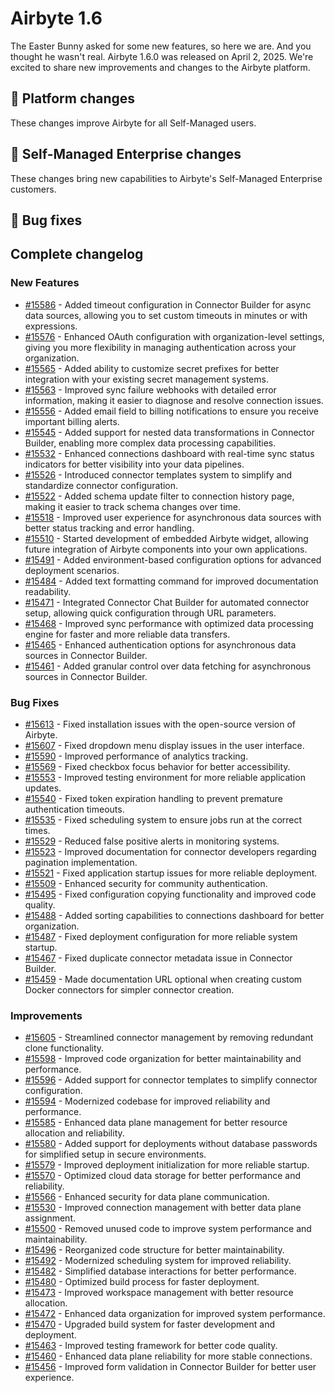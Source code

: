 # Airbyte 1.6

The Easter Bunny asked for some new features, so here we are. And you thought he wasn't real. Airbyte 1.6.0 was released on April 2, 2025. We're excited to share new improvements and changes to the Airbyte platform.

## 🚀 Platform changes

These changes improve Airbyte for all Self-Managed users.

## 🚀 Self-Managed Enterprise changes

These changes bring new capabilities to Airbyte's Self-Managed Enterprise customers.

## 🐛 Bug fixes

## Complete changelog

### New Features
* [#15586](https://github.com/airbytehq/airbyte-platform-internal/pull/15586) - Added timeout configuration in Connector Builder for async data sources, allowing you to set custom timeouts in minutes or with expressions.
* [#15576](https://github.com/airbytehq/airbyte-platform-internal/pull/15576) - Enhanced OAuth configuration with organization-level settings, giving you more flexibility in managing authentication across your organization.
* [#15565](https://github.com/airbytehq/airbyte-platform-internal/pull/15565) - Added ability to customize secret prefixes for better integration with your existing secret management systems.
* [#15563](https://github.com/airbytehq/airbyte-platform-internal/pull/15563) - Improved sync failure webhooks with detailed error information, making it easier to diagnose and resolve connection issues.
* [#15556](https://github.com/airbytehq/airbyte-platform-internal/pull/15556) - Added email field to billing notifications to ensure you receive important billing alerts.
* [#15545](https://github.com/airbytehq/airbyte-platform-internal/pull/15545) - Added support for nested data transformations in Connector Builder, enabling more complex data processing capabilities.
* [#15532](https://github.com/airbytehq/airbyte-platform-internal/pull/15532) - Enhanced connections dashboard with real-time sync status indicators for better visibility into your data pipelines.
* [#15526](https://github.com/airbytehq/airbyte-platform-internal/pull/15526) - Introduced connector templates system to simplify and standardize connector configuration.
* [#15522](https://github.com/airbytehq/airbyte-platform-internal/pull/15522) - Added schema update filter to connection history page, making it easier to track schema changes over time.
* [#15518](https://github.com/airbytehq/airbyte-platform-internal/pull/15518) - Improved user experience for asynchronous data sources with better status tracking and error handling.
* [#15510](https://github.com/airbytehq/airbyte-platform-internal/pull/15510) - Started development of embedded Airbyte widget, allowing future integration of Airbyte components into your own applications.
* [#15491](https://github.com/airbytehq/airbyte-platform-internal/pull/15491) - Added environment-based configuration options for advanced deployment scenarios.
* [#15484](https://github.com/airbytehq/airbyte-platform-internal/pull/15484) - Added text formatting command for improved documentation readability.
* [#15471](https://github.com/airbytehq/airbyte-platform-internal/pull/15471) - Integrated Connector Chat Builder for automated connector setup, allowing quick configuration through URL parameters.
* [#15468](https://github.com/airbytehq/airbyte-platform-internal/pull/15468) - Improved sync performance with optimized data processing engine for faster and more reliable data transfers.
* [#15465](https://github.com/airbytehq/airbyte-platform-internal/pull/15465) - Enhanced authentication options for asynchronous data sources in Connector Builder.
* [#15461](https://github.com/airbytehq/airbyte-platform-internal/pull/15461) - Added granular control over data fetching for asynchronous sources in Connector Builder.

### Bug Fixes
* [#15613](https://github.com/airbytehq/airbyte-platform-internal/pull/15613) - Fixed installation issues with the open-source version of Airbyte.
* [#15607](https://github.com/airbytehq/airbyte-platform-internal/pull/15607) - Fixed dropdown menu display issues in the user interface.
* [#15590](https://github.com/airbytehq/airbyte-platform-internal/pull/15590) - Improved performance of analytics tracking.
* [#15569](https://github.com/airbytehq/airbyte-platform-internal/pull/15569) - Fixed checkbox focus behavior for better accessibility.
* [#15553](https://github.com/airbytehq/airbyte-platform-internal/pull/15553) - Improved testing environment for more reliable application updates.
* [#15540](https://github.com/airbytehq/airbyte-platform-internal/pull/15540) - Fixed token expiration handling to prevent premature authentication timeouts.
* [#15535](https://github.com/airbytehq/airbyte-platform-internal/pull/15535) - Fixed scheduling system to ensure jobs run at the correct times.
* [#15529](https://github.com/airbytehq/airbyte-platform-internal/pull/15529) - Reduced false positive alerts in monitoring systems.
* [#15523](https://github.com/airbytehq/airbyte-platform-internal/pull/15523) - Improved documentation for connector developers regarding pagination implementation.
* [#15521](https://github.com/airbytehq/airbyte-platform-internal/pull/15521) - Fixed application startup issues for more reliable deployment.
* [#15509](https://github.com/airbytehq/airbyte-platform-internal/pull/15509) - Enhanced security for community authentication.
* [#15495](https://github.com/airbytehq/airbyte-platform-internal/pull/15495) - Fixed configuration copying functionality and improved code quality.
* [#15488](https://github.com/airbytehq/airbyte-platform-internal/pull/15488) - Added sorting capabilities to connections dashboard for better organization.
* [#15487](https://github.com/airbytehq/airbyte-platform-internal/pull/15487) - Fixed deployment configuration for more reliable system startup.
* [#15467](https://github.com/airbytehq/airbyte-platform-internal/pull/15467) - Fixed duplicate connector metadata issue in Connector Builder.
* [#15459](https://github.com/airbytehq/airbyte-platform-internal/pull/15459) - Made documentation URL optional when creating custom Docker connectors for simpler connector creation.

### Improvements
* [#15605](https://github.com/airbytehq/airbyte-platform-internal/pull/15605) - Streamlined connector management by removing redundant clone functionality.
* [#15598](https://github.com/airbytehq/airbyte-platform-internal/pull/15598) - Improved code organization for better maintainability and performance.
* [#15596](https://github.com/airbytehq/airbyte-platform-internal/pull/15596) - Added support for connector templates to simplify connector configuration.
* [#15594](https://github.com/airbytehq/airbyte-platform-internal/pull/15594) - Modernized codebase for improved reliability and performance.
* [#15585](https://github.com/airbytehq/airbyte-platform-internal/pull/15585) - Enhanced data plane management for better resource allocation and reliability.
* [#15580](https://github.com/airbytehq/airbyte-platform-internal/pull/15580) - Added support for deployments without database passwords for simplified setup in secure environments.
* [#15579](https://github.com/airbytehq/airbyte-platform-internal/pull/15579) - Improved deployment initialization for more reliable startup.
* [#15570](https://github.com/airbytehq/airbyte-platform-internal/pull/15570) - Optimized cloud data storage for better performance and reliability.
* [#15566](https://github.com/airbytehq/airbyte-platform-internal/pull/15566) - Enhanced security for data plane communication.
* [#15530](https://github.com/airbytehq/airbyte-platform-internal/pull/15530) - Improved connection management with better data plane assignment.
* [#15500](https://github.com/airbytehq/airbyte-platform-internal/pull/15500) - Removed unused code to improve system performance and maintainability.
* [#15496](https://github.com/airbytehq/airbyte-platform-internal/pull/15496) - Reorganized code structure for better maintainability.
* [#15492](https://github.com/airbytehq/airbyte-platform-internal/pull/15492) - Modernized scheduling system for improved reliability.
* [#15482](https://github.com/airbytehq/airbyte-platform-internal/pull/15482) - Simplified database interactions for better performance.
* [#15480](https://github.com/airbytehq/airbyte-platform-internal/pull/15480) - Optimized build process for faster deployment.
* [#15473](https://github.com/airbytehq/airbyte-platform-internal/pull/15473) - Improved workspace management with better resource allocation.
* [#15472](https://github.com/airbytehq/airbyte-platform-internal/pull/15472) - Enhanced data organization for improved system performance.
* [#15470](https://github.com/airbytehq/airbyte-platform-internal/pull/15470) - Upgraded build system for faster development and deployment.
* [#15463](https://github.com/airbytehq/airbyte-platform-internal/pull/15463) - Improved testing framework for better code quality.
* [#15460](https://github.com/airbytehq/airbyte-platform-internal/pull/15460) - Enhanced data plane reliability for more stable connections.
* [#15456](https://github.com/airbytehq/airbyte-platform-internal/pull/15456) - Improved form validation in Connector Builder for better user experience.

